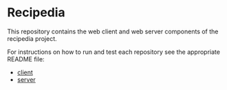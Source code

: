 # Recipedia

This repository contains the web client and web server components of the recipedia project.

For instructions on how to run and test each repository see the appropriate README file:

* [client](/client)
* [server](/server)
